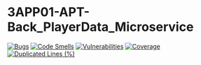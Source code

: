 # 3APP01-APT-Back_PlayerData_Microservice

[![Bugs](https://sonarcloud.io/api/project_badges/measure?project=A-Van-Gestel_3APP01-APT-Back_PlayerData_Microservice&metric=bugs)](https://sonarcloud.io/summary/new_code?id=A-Van-Gestel_3APP01-APT-Back_PlayerData_Microservice)
[![Code Smells](https://sonarcloud.io/api/project_badges/measure?project=A-Van-Gestel_3APP01-APT-Back_PlayerData_Microservice&metric=code_smells)](https://sonarcloud.io/summary/new_code?id=A-Van-Gestel_3APP01-APT-Back_PlayerData_Microservice)
[![Vulnerabilities](https://sonarcloud.io/api/project_badges/measure?project=A-Van-Gestel_3APP01-APT-Back_PlayerData_Microservice&metric=vulnerabilities)](https://sonarcloud.io/summary/new_code?id=A-Van-Gestel_3APP01-APT-Back_PlayerData_Microservice)
[![Coverage](https://sonarcloud.io/api/project_badges/measure?project=A-Van-Gestel_3APP01-APT-Back_PlayerData_Microservice&metric=coverage)](https://sonarcloud.io/summary/new_code?id=A-Van-Gestel_3APP01-APT-Back_PlayerData_Microservice)
[![Duplicated Lines (%)](https://sonarcloud.io/api/project_badges/measure?project=A-Van-Gestel_3APP01-APT-Back_PlayerData_Microservice&metric=duplicated_lines_density)](https://sonarcloud.io/summary/new_code?id=A-Van-Gestel_3APP01-APT-Back_PlayerData_Microservice)